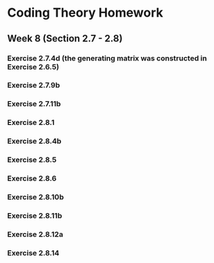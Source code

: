 # Coding Theory Homework

## Week 8 (Section 2.7 - 2.8)

### Exercise 2.7.4d (the generating matrix was constructed in Exercise 2.6.5)

### Exercise 2.7.9b

### Exercise 2.7.11b

### Exercise 2.8.1

### Exercise 2.8.4b

### Exercise 2.8.5

### Exercise 2.8.6

### Exercise 2.8.10b

### Exercise  2.8.11b

### Exercise 2.8.12a

### Exercise 2.8.14
